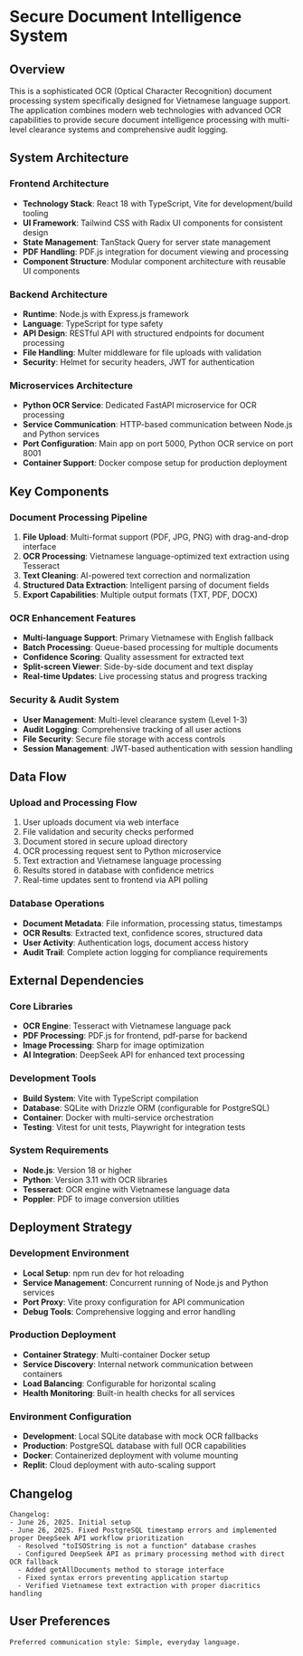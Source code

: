 # Secure Document Intelligence System

## Overview

This is a sophisticated OCR (Optical Character Recognition) document processing system specifically designed for Vietnamese language support. The application combines modern web technologies with advanced OCR capabilities to provide secure document intelligence processing with multi-level clearance systems and comprehensive audit logging.

## System Architecture

### Frontend Architecture
- **Technology Stack**: React 18 with TypeScript, Vite for development/build tooling
- **UI Framework**: Tailwind CSS with Radix UI components for consistent design
- **State Management**: TanStack Query for server state management
- **PDF Handling**: PDF.js integration for document viewing and processing
- **Component Structure**: Modular component architecture with reusable UI components

### Backend Architecture
- **Runtime**: Node.js with Express.js framework
- **Language**: TypeScript for type safety
- **API Design**: RESTful API with structured endpoints for document processing
- **File Handling**: Multer middleware for file uploads with validation
- **Security**: Helmet for security headers, JWT for authentication

### Microservices Architecture
- **Python OCR Service**: Dedicated FastAPI microservice for OCR processing
- **Service Communication**: HTTP-based communication between Node.js and Python services
- **Port Configuration**: Main app on port 5000, Python OCR service on port 8001
- **Container Support**: Docker compose setup for production deployment

## Key Components

### Document Processing Pipeline
1. **File Upload**: Multi-format support (PDF, JPG, PNG) with drag-and-drop interface
2. **OCR Processing**: Vietnamese language-optimized text extraction using Tesseract
3. **Text Cleaning**: AI-powered text correction and normalization
4. **Structured Data Extraction**: Intelligent parsing of document fields
5. **Export Capabilities**: Multiple output formats (TXT, PDF, DOCX)

### OCR Enhancement Features
- **Multi-language Support**: Primary Vietnamese with English fallback
- **Batch Processing**: Queue-based processing for multiple documents
- **Confidence Scoring**: Quality assessment for extracted text
- **Split-screen Viewer**: Side-by-side document and text display
- **Real-time Updates**: Live processing status and progress tracking

### Security & Audit System
- **User Management**: Multi-level clearance system (Level 1-3)
- **Audit Logging**: Comprehensive tracking of all user actions
- **File Security**: Secure file storage with access controls
- **Session Management**: JWT-based authentication with session handling

## Data Flow

### Upload and Processing Flow
1. User uploads document via web interface
2. File validation and security checks performed
3. Document stored in secure upload directory
4. OCR processing request sent to Python microservice
5. Text extraction and Vietnamese language processing
6. Results stored in database with confidence metrics
7. Real-time updates sent to frontend via API polling

### Database Operations
- **Document Metadata**: File information, processing status, timestamps
- **OCR Results**: Extracted text, confidence scores, structured data
- **User Activity**: Authentication logs, document access history
- **Audit Trail**: Complete action logging for compliance requirements

## External Dependencies

### Core Libraries
- **OCR Engine**: Tesseract with Vietnamese language pack
- **PDF Processing**: PDF.js for frontend, pdf-parse for backend
- **Image Processing**: Sharp for image optimization
- **AI Integration**: DeepSeek API for enhanced text processing

### Development Tools
- **Build System**: Vite with TypeScript compilation
- **Database**: SQLite with Drizzle ORM (configurable for PostgreSQL)
- **Container**: Docker with multi-service orchestration
- **Testing**: Vitest for unit tests, Playwright for integration tests

### System Requirements
- **Node.js**: Version 18 or higher
- **Python**: Version 3.11 with OCR libraries
- **Tesseract**: OCR engine with Vietnamese language data
- **Poppler**: PDF to image conversion utilities

## Deployment Strategy

### Development Environment
- **Local Setup**: npm run dev for hot reloading
- **Service Management**: Concurrent running of Node.js and Python services
- **Port Proxy**: Vite proxy configuration for API communication
- **Debug Tools**: Comprehensive logging and error handling

### Production Deployment
- **Container Strategy**: Multi-container Docker setup
- **Service Discovery**: Internal network communication between containers
- **Load Balancing**: Configurable for horizontal scaling
- **Health Monitoring**: Built-in health checks for all services

### Environment Configuration
- **Development**: Local SQLite database with mock OCR fallbacks
- **Production**: PostgreSQL database with full OCR capabilities
- **Docker**: Containerized deployment with volume mounting
- **Replit**: Cloud deployment with auto-scaling support

## Changelog

```
Changelog:
- June 26, 2025. Initial setup
- June 26, 2025. Fixed PostgreSQL timestamp errors and implemented proper DeepSeek API workflow prioritization
  - Resolved "toISOString is not a function" database crashes
  - Configured DeepSeek API as primary processing method with direct OCR fallback
  - Added getAllDocuments method to storage interface
  - Fixed syntax errors preventing application startup
  - Verified Vietnamese text extraction with proper diacritics handling
```

## User Preferences

```
Preferred communication style: Simple, everyday language.
```
